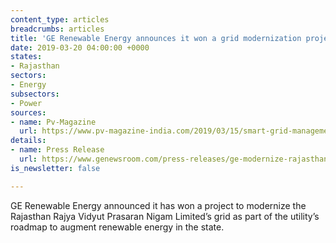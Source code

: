 ```yaml
---
content_type: articles
breadcrumbs: articles
title: 'GE Renewable Energy announces it won a grid modernization project in Rajasthan '
date: 2019-03-20 04:00:00 +0000
states:
- Rajasthan
sectors:
- Energy
subsectors:
- Power
sources:
- name: Pv-Magazine
  url: https://www.pv-magazine-india.com/2019/03/15/smart-grid-management-in-rajasthan-will-be-indias-first/
details:
- name: Press Release
  url: https://www.genewsroom.com/press-releases/ge-modernize-rajasthan%E2%80%99s-transmission-grid-first-its-kind-advanced-grid-management
is_newsletter: false

---
```

GE Renewable Energy announced it has won a project to modernize the Rajasthan Rajya Vidyut Prasaran Nigam Limited’s grid as part of the utility’s roadmap to augment renewable energy in the state.
